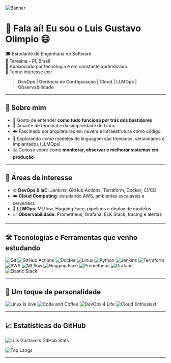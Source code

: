 ![Banner](https://capsule-render.vercel.app/api?type=waving&color=gradient&height=200&section=header&text=Luis%20Gustavo%20Olimpio&fontSize=30&fontAlignY=40)

# 👋 Fala aí! Eu sou o Luis Gustavo Olimpio 😄

🎓 Estudante de Engenharia de Software  
📍 Teresina - PI, Brasil  
🧠 Apaixonado por tecnologia e em constante aprendizado  
🚀 Tenho interesse em:

> **DevOps | Gerência de Configuração | Cloud | LLMOps | Observabilidade**

---

## 🧠 Sobre mim

- 🧩 Gosto de entender **como tudo funciona por trás dos bastidores**
- 🐧 Amante de terminal e da simplicidade do Linux
- ☁️ Fascinado por arquiteturas em nuvem e infraestrutura como código
- 🔭 Explorando como modelos de linguagem são treinados, versionados e implantados (LLMOps)
- 📊 Curioso sobre como **monitorar, observar e melhorar sistemas em produção**

---

## 💼 Áreas de interesse

- ⚙️ **DevOps & IaC**: Jenkins, GitHub Actions, Terraform, Docker, CI/CD  
- ☁️ **Cloud Computing**: estudando AWS, ambientes escaláveis e serverless  
- 🤖 **LLMOps**: MLflow, Hugging Face, pipelines e deploy de modelos  
- 📈 **Observabilidade**: Prometheus, Grafana, ELK Stack, tracing e alertas

---

## 🛠️ Tecnologias e Ferramentas que venho estudando

![Git](https://img.shields.io/badge/-Git-black?style=flat-square&logo=git)
![GitHub Actions](https://img.shields.io/badge/-GitHub%20Actions-black?style=flat-square&logo=github-actions)
![Docker](https://img.shields.io/badge/-Docker-black?style=flat-square&logo=docker)
![Linux](https://img.shields.io/badge/-Linux-black?style=flat-square&logo=linux)
![Python](https://img.shields.io/badge/-Python-black?style=flat-square&logo=python)
![Jenkins](https://img.shields.io/badge/-Jenkins-black?style=flat-square&logo=jenkins)
![Terraform](https://img.shields.io/badge/-Terraform-black?style=flat-square&logo=terraform)
![AWS](https://img.shields.io/badge/-AWS-black?style=flat-square&logo=amazon-aws)
![MLflow](https://img.shields.io/badge/-MLflow-black?style=flat-square&logo=mlflow)
![Hugging Face](https://img.shields.io/badge/-HuggingFace-black?style=flat-square&logo=huggingface)
![Prometheus](https://img.shields.io/badge/-Prometheus-black?style=flat-square&logo=prometheus)
![Grafana](https://img.shields.io/badge/-Grafana-black?style=flat-square&logo=grafana)
![Elastic Stack](https://img.shields.io/badge/-ELK-black?style=flat-square&logo=elastic)

---

## 🧩 Um toque de personalidade

![Linux is love](https://img.shields.io/badge/Linux-Is%20Love-black?style=for-the-badge&logo=linux)
![Code and Coffee](https://img.shields.io/badge/☕-Code%20%26%20Caffeine-black?style=for-the-badge)
![DevOps 4 Life](https://img.shields.io/badge/DevOps-4%20Life-0f0?style=for-the-badge&logo=githubactions)
![Cloud Enthusiast](https://img.shields.io/badge/Cloud-Enthusiast-blue?style=for-the-badge&logo=amazonaws)

---

## 📈 Estatísticas do GitHub

![Luis Gustavo's GitHub Stats](https://github-readme-stats.vercel.app/api?username=luisg0c&show_icons=true&theme=tokyonight)

![Top Langs](https://github-readme-stats.vercel.app/api/top-langs/?username=luisg0c&layout=compact&theme=tokyonight)

---
